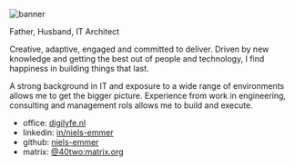 ![banner](https://niels-emmer.github.io/niels-emmer-banner.png "Niels Emmer - Banner pic")

Father, Husband, IT Architect

Creative, adaptive, engaged and committed to deliver. Driven by new knowledge and getting the best out of people and technology, I find happiness in building things that last.

A strong background in IT and exposure to a wide range of environments allows me to get the bigger picture. Experience from work in engineering, consulting and management rols allows me to build and execute.

* office:   [digilyfe.nl](https://digilyfe.nl/)
* linkedin: [in/niels-emmer](https://www.linkedin.com/in/niels-emmer/)
* github:   [niels-emmer](https://github.com/niels-emmer)
* matrix:   [@40two:matrix.org](https://matrix.to/#/@40two:matrix.org)
